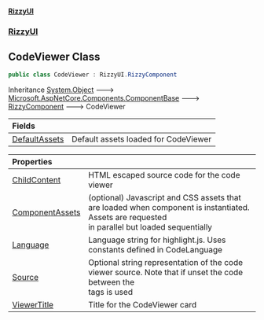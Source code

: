 #### [RizzyUI](index 'index')
### [RizzyUI](RizzyUI 'RizzyUI')

## CodeViewer Class

```csharp
public class CodeViewer : RizzyUI.RizzyComponent
```

Inheritance [System.Object](https://docs.microsoft.com/en-us/dotnet/api/System.Object 'System.Object') &#129106; [Microsoft.AspNetCore.Components.ComponentBase](https://docs.microsoft.com/en-us/dotnet/api/Microsoft.AspNetCore.Components.ComponentBase 'Microsoft.AspNetCore.Components.ComponentBase') &#129106; [RizzyComponent](RizzyUI.RizzyComponent 'RizzyUI.RizzyComponent') &#129106; CodeViewer

| Fields | |
| :--- | :--- |
| [DefaultAssets](RizzyUI.CodeViewer.DefaultAssets 'RizzyUI.CodeViewer.DefaultAssets') | Default assets loaded for CodeViewer |

| Properties | |
| :--- | :--- |
| [ChildContent](RizzyUI.CodeViewer.ChildContent 'RizzyUI.CodeViewer.ChildContent') | HTML escaped source code for the code viewer |
| [ComponentAssets](RizzyUI.CodeViewer.ComponentAssets 'RizzyUI.CodeViewer.ComponentAssets') | (optional) Javascript and CSS assets that are loaded when component is instantiated.  Assets are requested<br/>in parallel but loaded sequentially |
| [Language](RizzyUI.CodeViewer.Language 'RizzyUI.CodeViewer.Language') | Language string for highlight.js. Uses constants defined in CodeLanguage |
| [Source](RizzyUI.CodeViewer.Source 'RizzyUI.CodeViewer.Source') | Optional string representation of the code viewer source.  Note that if unset the code between the<br/><CodeViewer> tags is used |
| [ViewerTitle](RizzyUI.CodeViewer.ViewerTitle 'RizzyUI.CodeViewer.ViewerTitle') | Title for the CodeViewer card |
